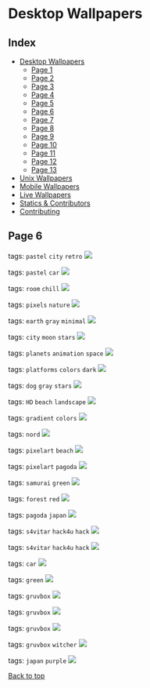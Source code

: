 # Desktop Wallpapers

## Index

- [Desktop Wallpapers](https://github.com/D3Ext/aesthetic-wallpapers/blob/main/pages/Desktop.md#desktop-wallpapers)
  - [Page 1](https://github.com/D3Ext/aesthetic-wallpapers/blob/main/pages/Page1.md)
  - [Page 2](https://github.com/D3Ext/aesthetic-wallpapers/blob/main/pages/Page2.md)
  - [Page 3](https://github.com/D3Ext/aesthetic-wallpapers/blob/main/pages/Page3.md)
  - [Page 4](https://github.com/D3Ext/aesthetic-wallpapers/blob/main/pages/Page4.md)
  - [Page 5](https://github.com/D3Ext/aesthetic-wallpapers/blob/main/pages/Page5.md)
  - [Page 6](https://github.com/D3Ext/aesthetic-wallpapers/blob/main/pages/Page6.md)
  - [Page 7](https://github.com/D3Ext/aesthetic-wallpapers/blob/main/pages/Page7.md)
  - [Page 8](https://github.com/D3Ext/aesthetic-wallpapers/blob/main/pages/Page8.md)
  - [Page 9](https://github.com/D3Ext/aesthetic-wallpapers/blob/main/pages/Page9.md)
  - [Page 10](https://github.com/D3Ext/aesthetic-wallpapers/blob/main/pages/Page10.md)
  - [Page 11](https://github.com/D3Ext/aesthetic-wallpapers/blob/main/pages/Page11.md)
  - [Page 12](https://github.com/D3Ext/aesthetic-wallpapers/blob/main/pages/Page12.md)
  - [Page 13](https://github.com/D3Ext/aesthetic-wallpapers/blob/main/pages/Page13.md)
- [Unix Wallpapers](https://github.com/D3Ext/aesthetic-wallpapers/blob/main/pages/Unix.md)
- [Mobile Wallpapers](https://github.com/D3Ext/aesthetic-wallpapers/blob/main/pages/Mobile.md#mobile-wallpapers)
- [Live Wallpapers](https://github.com/D3Ext/aesthetic-wallpapers/blob/main/pages/Live.md#live-wallpapers)
- [Statics & Contributors](https://github.com/D3Ext/aesthetic-wallpapers#statistics--contributors)
- [Contributing](https://github.com/D3Ext/aesthetic-wallpapers#contributing)

## Page 6

tags: `pastel` `city` `retro`
<img src="https://raw.githubusercontent.com/D3Ext/aesthetic-wallpapers/main/images/pastel-city.png">

tags: `pastel` `car`
<img src="https://raw.githubusercontent.com/D3Ext/aesthetic-wallpapers/main/images/pastel-car.png">

tags: `room` `chill`
<img src="https://raw.githubusercontent.com/D3Ext/aesthetic-wallpapers/main/images/pastel-window.png">

tags: `pixels` `nature`
<img src="https://raw.githubusercontent.com/D3Ext/aesthetic-wallpapers/main/images/pixelart_landscape.jpg">

tags: `earth` `gray` `minimal`
<img src="https://raw.githubusercontent.com/D3Ext/aesthetic-wallpapers/main/images/pixel-earth.png">

tags: `city` `moon` `stars`
<img src="https://raw.githubusercontent.com/D3Ext/aesthetic-wallpapers/main/images/pixel-city.png">

tags: `planets` `animation` `space`
<img src="https://raw.githubusercontent.com/D3Ext/aesthetic-wallpapers/main/images/planets.png">

tags: `platforms` `colors` `dark`
<img src="https://raw.githubusercontent.com/D3Ext/aesthetic-wallpapers/main/images/platforms.png">

tags: `dog` `gray` `stars`
<img src="https://raw.githubusercontent.com/D3Ext/aesthetic-wallpapers/main/images/puppy.jpg">

tags: `HD` `beach` `landscape`
<img src="https://raw.githubusercontent.com/D3Ext/aesthetic-wallpapers/main/images/beach_landscape.png">

tags: `gradient` `colors`
<img src="https://raw.githubusercontent.com/D3Ext/aesthetic-wallpapers/main/images/minimal_gradient.png">

tags: `nord`
<img src="https://raw.githubusercontent.com/D3Ext/aesthetic-wallpapers/main/images/nord_mask.png">

tags: `pixelart` `beach`
<img src="https://raw.githubusercontent.com/D3Ext/aesthetic-wallpapers/main/images/pixel_art_beach.jpeg">

tags: `pixelart` `pagoda`
<img src="https://raw.githubusercontent.com/D3Ext/aesthetic-wallpapers/main/images/pixelart_pagoda.jpg">

tags: `samurai` `green`
<img src="https://raw.githubusercontent.com/D3Ext/aesthetic-wallpapers/main/images/rad_samurai.jpg">

tags: `forest` `red`
<img src="https://raw.githubusercontent.com/D3Ext/aesthetic-wallpapers/main/images/red-forest.jpg">

tags: `pagoda` `japan`
<img src="https://raw.githubusercontent.com/D3Ext/aesthetic-wallpapers/main/images/shougan_castle.png">

tags: `s4vitar` `hack4u` `hack`
<img src="https://raw.githubusercontent.com/D3Ext/aesthetic-wallpapers/main/images/s4vitar.png">

tags: `s4vitar` `hack4u` `hack`
<img src="https://raw.githubusercontent.com/D3Ext/aesthetic-wallpapers/main/images/s4vitar_old.png">

tags: `car`
<img src="https://raw.githubusercontent.com/D3Ext/aesthetic-wallpapers/main/images/bmw.jpg">

tags: `green`
<img src="https://raw.githubusercontent.com/D3Ext/aesthetic-wallpapers/main/images/green-girl.jpg">

tags: `gruvbox`
<img src="https://raw.githubusercontent.com/D3Ext/aesthetic-wallpapers/main/images/gruvbox_forest-4.png">

tags: `gruvbox`
<img src="https://raw.githubusercontent.com/D3Ext/aesthetic-wallpapers/main/images/gruvbox_retrocity.png">

tags: `gruvbox`
<img src="https://raw.githubusercontent.com/D3Ext/aesthetic-wallpapers/main/images/gruvbox_room.png">

tags: `gruvbox` `witcher`
<img src="https://raw.githubusercontent.com/D3Ext/aesthetic-wallpapers/main/images/gruvbox_witcher.png">

tags: `japan` `purple`
<img src="https://raw.githubusercontent.com/D3Ext/aesthetic-wallpapers/main/images/japan-purple-blur.png">

[Back to top](#Index)
